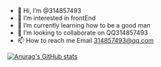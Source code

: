 - 👋 Hi, I’m @314857493
- 👀 I’m interested in frontEnd
- 🌱 I’m currently learning how to be a good man
- 💞️ I’m looking to collaborate on QQ314857493
- 📫 How to reach me Email 314857493@qq.com

<!---
314857493/314857493 is a ✨ special ✨ repository because its `README.md` (this file) appears on your GitHub profile.
You can click the Preview link to take a look at your changes.
--->
[![Anurag's GitHub stats](https://github-readme-stats.vercel.app/api?username=314857493)](https://github.com/anuraghazra/github-readme-stats)
